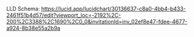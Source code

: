LLD Schema: https://lucid.app/lucidchart/30136637-c8a0-4bb4-b433-2461f51b4d57/edit?viewport_loc=-2192%2C-200%2C3388%2C1690%2C0_0&invitationId=inv_02ef8e47-fdee-4677-a924-8b38e55a2b9a